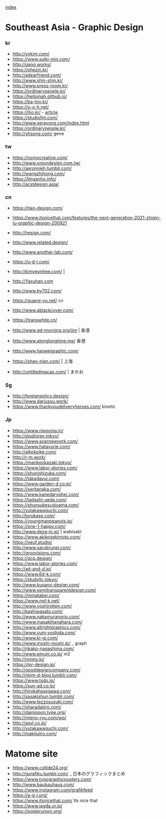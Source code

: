 
[index](https://github.com/kitasenjudesign/bookmarks/blob/master/README.md)



# Southeast Asia - Graphic Design

### kr

* http://ynkim.com/
* https://www.sulki-min.com/
* http://gang.works/
* https://ohezin.kr/ 
* http://adearfriend.com/
* http://www.shin-shin.kr/
* http://www.press-room.kr/
* https://ordinarypeople.kr/
* https://helloinah.github.io/
* https://ba-ton.kr/
* https://o-o-h.net/
* https://jho.kr/ - [article](https://www.itsnicethat.com/articles/jaeho-shin-polyhedric-sculptures-typojianchi-graphic-design-040220)
* https://studiofnt.com/
* http://www.serayong.com/index.html
* https://ordinarypeople.kr/
* http://yhsong.com/ gene


### tw
* https://nomocreative.com/
* http://www.oniondesign.com.tw/
* http://aaronnieh.tumblr.com/
* http://wangzhihong.com/
* https://tinganho.info/
* http://acstdesign.asia/

### cn

* https://tian-design.com/
* https://www.itsnicethat.com/features/the-next-generation-2021-zhiqin-lu-graphic-design-200921
* http://hesign.com/
* http://www.related.design/
* http://www.another-lab.com/
* https://u-d-l.com/
* http://kimyeonhee.com/ | 
* http://Yaxuhan.com
* http://www.by702.com/
* https://guang-yu.net/ cn
* http://www.ablackcover.com/
* https://transwhite.cn/
* http://www.gd-morning.org/jim | 香港
* http://www.alonglongtime.me/ 香港

* http://www.liaoweigraphic.com/
* https://shao-nian.com/ | 上海
* http://untitledmacao.com/ | まかお


### Sg
* http://foreignpolicy.design/
* http://www.dariusou.work/
* https://www.thankyoudeliveryheroes.com/ kinetic

### Jp
* https://www.nipponia.in/
* http://studioran.tokyo/
* https://www.soarnewyork.com/
* https://www.hatayurie.com/
* http://aikokoike.com/
* http://r-m.work/
* https://marikookazaki.tokyo/
* https://www.labor-atories.com/
* https://shunishizuka.com/
* https://takadayui.com/
* https://www.garden-d.co.jp/
* https://seritanaka.com/
* https://www.kanedaryohei.com/
* https://tadashi-ueda.com/
* https://shunsukesugiyama.com/
* http://yutakawaguchi.com/
* http://torukase.com/
* https://youngmanpeanuts.jp/
* https://one-1-happy.com/
* http://www.deza-in.jp/ | wabisabi
* https://www.akikosekimoto.com/
* https://neuf.studio/
* http://www.sarubrunei.com/
* http://groovisions.com/
* https://gcp.design/
* https://www.labor-atories.com/
* http://ad-and-d.jp/
* https://www.6d-k.com/
* https://studyllc.tokyo/
* http://www.kusano-design.com/
* http://www.semitransparentdesign.com/
* https://minatabei.com/
* https://www.md-k.net/
* http://www.yoshirotten.com/ 
* http://kashiwasato.com/
* http://www.nakamuranorio.com/ 
* http://www.masakihanahara.com/
* http://www.allrightgraphics.com/
* http://www.yuni-yoshida.com/
* http://www.ki-gi.com/
* http://www.moshi-moshi.jp/ _ graph
* http://rikako-nagashima.com/
* http://www.emuni.co.jp/ m2
* http://nnnny.jp/ 
* https://mr-design.jp/
* http://gooddesigncompany.com/
* http://nkjm-d-blog.tumblr.com/
* https://www.tsdo.jp/
* https://sun-ad.co.jp/
* http://hirokahasegawa.com/
* http://sasakishun.tumblr.com/
* http://www.tezzosuzuki.com/
* http://oharadaijiro.com/
* http://dainippon.type.org/ 
* http://mieno-ryu.com/wp/
* http://asyl.co.jp/
* http://yutakawaguchi.com/
* http://makijujiro.com/

# Matome site

* https://www.collide24.org/
* http://gurafiku.tumblr.com/ _ 日本のグラフィックまとめ
* https://www.typographicposters.com/ 
* http://www.baubauhaus.com/
* https://www.instagram.com/grafikfeed
* https://a-g-i.org/
* https://www.itsnicethat.com/ Its nice that
* https://www.jagda.or.jp/
* https://posterunion.org/

